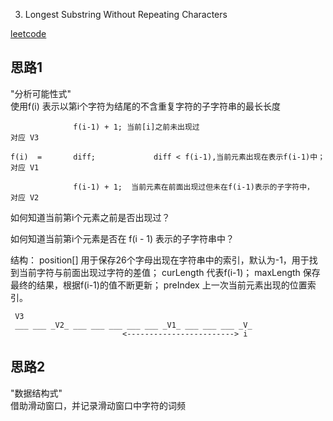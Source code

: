  3. Longest Substring Without Repeating Characters
 
[leetcode](https://leetcode.com/problems/longest-substring-without-repeating-characters/description/) 

## 思路1
"分析可能性式"  
使用f(i) 表示以第i个字符为结尾的不含重复字符的子字符串的最长长度

```
              f(i-1) + 1; 当前[i]之前未出现过                            对应 V3

f(i)  =       diff;             diff < f(i-1),当前元素出现在表示f(i-1)中；      对应 V1

              f(i-1) + 1;  当前元素在前面出现过但未在f(i-1)表示的子字符中， 对应 V2
```
如何知道当前第i个元素之前是否出现过？

如何知道当前第i个元素是否在 f(i - 1) 表示的子字符串中？


 结构：
position[]                   用于保存26个字母出现在字符串中的索引，默认为-1，用于找到当前字符与前面出现过字符的差值；
curLength                  代表f(i-1)；
maxLength                保存最终的结果，根据f(i-1)的值不断更新；
preIndex                    上一次当前元素出现的位置索引。
```
 V3
 ___ ___ _V2_ ___ ___ ___ ___ ___ _V1_ ___ ___ ___ _V_
                         <------------------------> i
```

## 思路2
"数据结构式"  
借助滑动窗口，并记录滑动窗口中字符的词频

